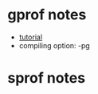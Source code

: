 # gprof notes
 
- [tutorial](https://sourceware.org/binutils/docs/gprof/)
- compiling option: -pg 

# sprof notes 

